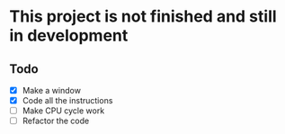 # This project is not finished and still in development

## Todo

* [x] Make a window
* [x] Code all the instructions
* [ ] Make CPU cycle work
* [ ] Refactor the code
